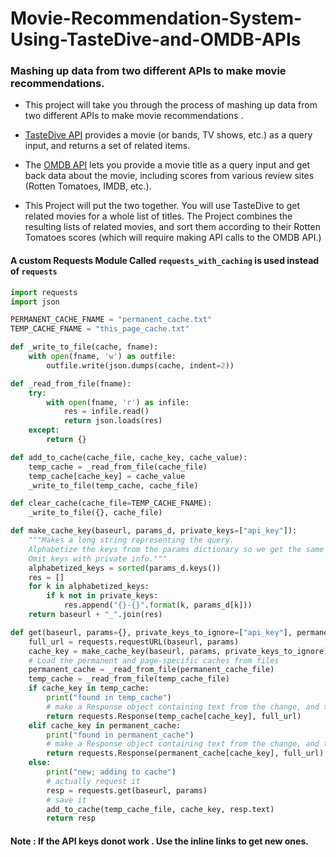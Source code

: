# Movie-Recommendation-System-Using-TasteDive-and-OMDB-APIs
### Mashing up data from two different APIs to make movie recommendations.

* This project will take you through the process of mashing up data from two different APIs to make movie recommendations .  
* [TasteDive API](https://tastedive.com/read/api) provides a movie (or bands, TV shows, etc.) as a query input, and returns a set of related items. 
* The [OMDB API](https://www.omdbapi.com/) lets you provide a movie title as a query input and get back data about the movie, including scores from various review sites (Rotten Tomatoes, IMDB, etc.).

* This Project will put the two together. You will use TasteDive to get related movies for a whole list of titles. The Project combines the resulting lists of related movies, and sort them according to their Rotten Tomatoes scores (which will require making API calls to the OMDB API.)

#### A custom Requests Module Called  `requests_with_caching` is used instead of `requests`

```python
import requests
import json

PERMANENT_CACHE_FNAME = "permanent_cache.txt"
TEMP_CACHE_FNAME = "this_page_cache.txt"

def _write_to_file(cache, fname):
    with open(fname, 'w') as outfile:
        outfile.write(json.dumps(cache, indent=2))

def _read_from_file(fname):
    try:
        with open(fname, 'r') as infile:
            res = infile.read()
            return json.loads(res)
    except:
        return {}

def add_to_cache(cache_file, cache_key, cache_value):
    temp_cache = _read_from_file(cache_file)
    temp_cache[cache_key] = cache_value
    _write_to_file(temp_cache, cache_file)

def clear_cache(cache_file=TEMP_CACHE_FNAME):
    _write_to_file({}, cache_file)

def make_cache_key(baseurl, params_d, private_keys=["api_key"]):
    """Makes a long string representing the query.
    Alphabetize the keys from the params dictionary so we get the same order each time.
    Omit keys with private info."""
    alphabetized_keys = sorted(params_d.keys())
    res = []
    for k in alphabetized_keys:
        if k not in private_keys:
            res.append("{}-{}".format(k, params_d[k]))
    return baseurl + "_".join(res)

def get(baseurl, params={}, private_keys_to_ignore=["api_key"], permanent_cache_file=PERMANENT_CACHE_FNAME, temp_cache_file=TEMP_CACHE_FNAME):
    full_url = requests.requestURL(baseurl, params)
    cache_key = make_cache_key(baseurl, params, private_keys_to_ignore)
    # Load the permanent and page-specific caches from files
    permanent_cache = _read_from_file(permanent_cache_file)
    temp_cache = _read_from_file(temp_cache_file)
    if cache_key in temp_cache:
        print("found in temp_cache")
        # make a Response object containing text from the change, and the full_url that would have been fetched
        return requests.Response(temp_cache[cache_key], full_url)
    elif cache_key in permanent_cache:
        print("found in permanent_cache")
        # make a Response object containing text from the change, and the full_url that would have been fetched
        return requests.Response(permanent_cache[cache_key], full_url)
    else:
        print("new; adding to cache")
        # actually request it
        resp = requests.get(baseurl, params)
        # save it
        add_to_cache(temp_cache_file, cache_key, resp.text)
        return resp
```
#### Note : If the API keys donot work . Use the inline links to get new ones.
